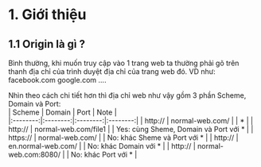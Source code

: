 # 1. Giới thiệu

## 1.1 Origin là gì ?

Bình thường, khi muốn truy cập vào 1 trang web ta thường phải gõ trên thanh địa chỉ của trình duyệt địa chỉ của trang web đó.
VD như: facebook.com google.com ....

Nhìn theo cách chi tiết hơn thì địa chỉ web như vậy gồm 3 phần Scheme, Domain và Port:<br>
| Scheme | Domain | Port | Note |<br>
|:--------:|:--------:|:--------:|:--------:|
| http:// | normal-web.com/ |  | * |
| http:// | normal-web.com/file1 |  | Yes: cùng Sheme, Domain và Port với * |
| https:// | normal-web.com/ |  | No: khác Sheme và Port với * |
| http:// | en.normal-web.com/ |  | No: khác Domain với * |
| http:// | normal-web.com:8080/ |  | No: khác Port với * |

